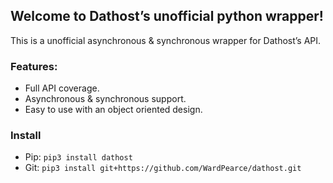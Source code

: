 ## Welcome to Dathost’s unofficial python wrapper!
This is a unofficial asynchronous & synchronous wrapper for Dathost’s API.

### Features:
- Full API coverage.
- Asynchronous & synchronous support.
- Easy to use with an object oriented design.

### Install
- Pip: ``pip3 install dathost``
- Git: ``pip3 install git+https://github.com/WardPearce/dathost.git``

